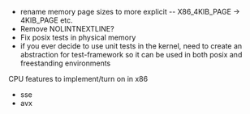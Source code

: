 - rename memory page sizes to more explicit -- X86_4KIB_PAGE -> 4KIB_PAGE etc.
- Remove NOLINTNEXTLINE?
- Fix posix tests in physical memory
- if you ever decide to use unit tests in the kernel, need to create an abstraction for test-framework so it can be used in both posix and freestanding environments

CPU features to implement/turn on in x86

- sse
- avx
